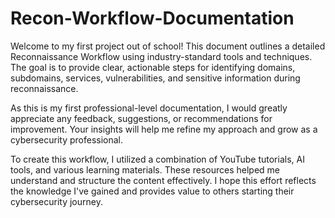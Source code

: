 # Recon-Workflow-Documentation
Welcome to my first project out of school! This document outlines a detailed Reconnaissance Workflow using industry-standard tools and techniques. The goal is to provide clear, actionable steps for identifying domains, subdomains, services, vulnerabilities, and sensitive information during reconnaissance.

As this is my first professional-level documentation, I would greatly appreciate any feedback, suggestions, or recommendations for improvement. Your insights will help me refine my approach and grow as a cybersecurity professional.

To create this workflow, I utilized a combination of YouTube tutorials, AI tools, and various learning materials. These resources helped me understand and structure the content effectively. I hope this effort reflects the knowledge I've gained and provides value to others starting their cybersecurity journey.

